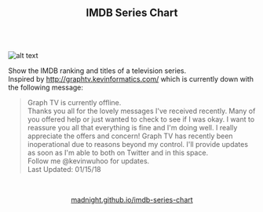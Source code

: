 <p align="center">
    <h2 align="center">IMDB Series Chart<br></h2>
</p><br><br>


![alt text](https://i.imgur.com/5ZKSN0C.png)




Show the IMDB ranking and titles of a television series.  
Inspired by http://graphtv.kevinformatics.com/ which is currently down with the following message:

> Graph TV is currently offline.  
> Thanks you all for the lovely messages I've received recently. Many of you offered help or just wanted to check to see if I was okay. I want to reassure you all that everything is fine and I'm doing well. I really appreciate the offers and concern! Graph TV has recently been inoperational due to reasons beyond my control. I'll provide updates as soon as I'm able to both on Twitter and in this space.  
> Follow me @kevinwuhoo for updates.  
> Last Updated: 01/15/18  

<br>
<p align="center">
<a href="https://madnight.github.io/imdb-series-chart/">madnight.github.io/imdb-series-chart</a>
</p>
